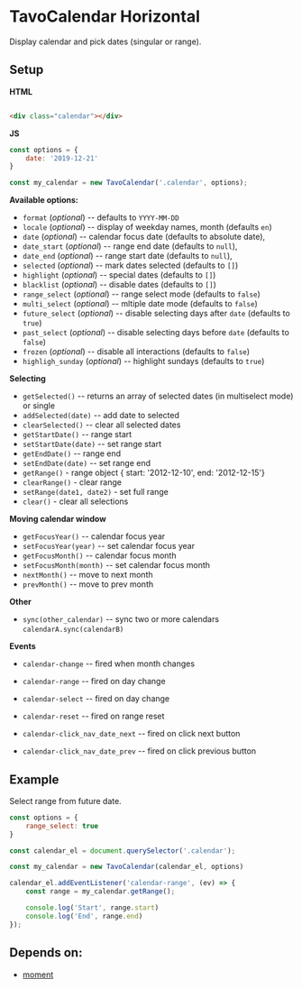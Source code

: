 # TavoCalendar Horizontal

Display calendar and pick dates (singular or range).

## Setup

**HTML**
```html

<div class="calendar"></div>
```
**JS**
```js
const options = {
    date: '2019-12-21'
}

const my_calendar = new TavoCalendar('.calendar', options);
```

**Available options:**

* `format` (*optional*) -- defaults to `YYYY-MM-DD`
* `locale` (*optional*) -- display of weekday names, month  (defaults `en`)
* `date` (*optional*) -- calendar focus date (defaults to absolute date),
* `date_start` (*optional*) -- range end date (defaults to `null`),
* `date_end` (*optional*) -- range start date (defaults to `null`),
* `selected` (*optional*) -- mark dates selected (defaults to `[]`) 
* `highlight` (*optional*) -- special dates (defaults to `[]`) 
* `blacklist` (*optional*) -- disable dates (defaults to `[]`) 
* `range_select` (*optional*) -- range select mode (defaults to `false`)
* `multi_select` (*optional*) -- mltiple date mode (defaults to `false`)
* `future_select` (*optional*) -- disable selecting days after `date` (defaults to `true`)
* `past_select` (*optional*) -- disable selecting days before `date` (defaults to `false`)
* `frozen` (*optional*) -- disable all interactions (defaults to `false`)
* `highligh_sunday` (*optional*) -- highlight sundays (defaults to `true`)

**Selecting**

* `getSelected()` -- returns an array of selected dates (in multiselect mode) or single
* `addSelected(date)` -- add date to  selected
* `clearSelected()` -- clear all selected dates 
* `getStartDate()` -- range start
* `setStartDate(date)` -- set range start
* `getEndDate()` -- range end
* `setEndDate(date)` -- set range end
* `getRange()` - range object { start: '2012-12-10', end: '2012-12-15'}
* `clearRange()` - clear range
* `setRange(date1, date2)` - set full range
* `clear()` - clear all selections

**Moving calendar window**

* `getFocusYear()` -- calendar focus year
* `setFocusYear(year)` -- set calendar focus year
* `getFocusMonth()` -- calendar focus month
* `setFocusMonth(month)` -- set calendar focus month
* `nextMonth()` -- move to next month
* `prevMonth()` -- move to prev month

**Other**

* `sync(other_calendar)` -- sync two or more calendars `calendarA.sync(calendarB)`

**Events**

* `calendar-change` -- fired when month changes
* `calendar-range` -- fired on day change
* `calendar-select` -- fired on day change
* `calendar-reset` -- fired on range reset

* `calendar-click_nav_date_next` -- fired on click next button
* `calendar-click_nav_date_prev` -- fired on click previous button

## Example

Select range from future date.

```js
const options = {
    range_select: true
}

const calendar_el = document.querySelector('.calendar');

const my_calendar = new TavoCalendar(calendar_el, options)

calendar_el.addEventListener('calendar-range', (ev) => {
    const range = my_calendar.getRange();

    console.log('Start', range.start)
    console.log('End', range.end)
});
```

## Depends on:

* [moment](https://github.com/moment/moment/)
